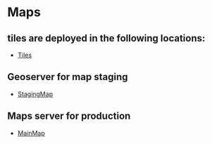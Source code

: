 # Maps

## tiles are deployed in the following locations:

- [Tiles](http://tiles.bmapsbd.com/)

## Geoserver for map staging

- [StagingMap](http://geoserver.bmapsbd.com/)

## Maps server for production

- [MainMap](http://geoserver.bmapsbd.com/)

